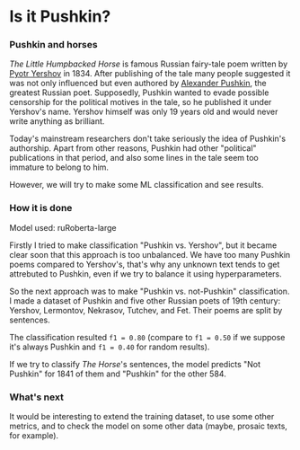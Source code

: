 # Is it Pushkin?

### Pushkin and horses

*The Little Humpbacked Horse* is famous Russian fairy-tale poem written by [Pyotr Yershov](https://en.wikipedia.org/wiki/Pyotr_Pavlovich_Yershov) in 1834. After publishing of the tale many people suggested it was not only influenced but even authored by [Alexander Pushkin](https://en.wikipedia.org/wiki/Alexander_Pushkin), the greatest Russian poet. Supposedly, Pushkin wanted to evade possible censorship for the political motives in the tale, so he published it under Yershov's name. Yershov himself was only 19 years old and would never write anything as brilliant.

Today's mainstream researchers don't take seriously the idea of Pushkin's authorship. Apart from other reasons, Pushkin had other "political" publications in that period, and also some lines in the tale seem too immature to belong to him.

However, we will try to make some ML classification and see results.

### How it is done

Model used: ruRoberta-large

Firstly I tried to make classification "Pushkin vs. Yershov", but it became clear soon that this approach is too unbalanced. We have too many Pushkin poems compared to Yershov's, that's why any unknown text tends to get attrebuted to Pushkin, even if we try to balance it using hyperparameters.

So the next approach was to make "Pushkin vs. not-Pushkin" classification. I made a dataset of Pushkin and five other Russian poets of 19th century: Yershov, Lermontov, Nekrasov, Tutchev, and Fet. Their poems are split by sentences.

The classification resulted ```f1 = 0.80``` (compare to ```f1 = 0.50``` if we suppose it's always Pushkin and ```f1 = 0.40``` for random results).

If we try to classify *The Horse*'s sentences, the model predicts "Not Pushkin" for 1841 of them and "Pushkin" for the other 584.

### What's next

It would be interesting to extend the training dataset, to use some other metrics, and to check the model on some other data (maybe, prosaic texts, for example).